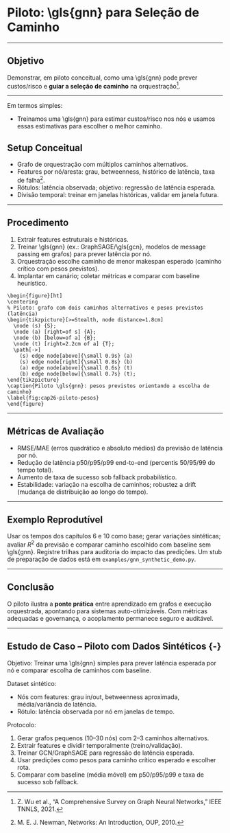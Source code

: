 # Piloto: \gls{gnn} para Seleção de Caminho

---

## Objetivo

Demonstrar, em piloto conceitual, como uma \gls{gnn} pode prever custos/risco e **guiar a seleção de caminho** na orquestração[^1].

---

Em termos simples:

- Treinamos uma \gls{gnn} para estimar custos/risco nos nós e usamos essas estimativas para escolher o melhor caminho.

## Setup Conceitual

* Grafo de orquestração com múltiplos caminhos alternativos.
* Features por nó/aresta: grau, betweenness, histórico de latência, taxa de falha[^2].
* Rótulos: latência observada; objetivo: regressão de latência esperada.
* Divisão temporal: treinar em janelas históricas, validar em janela futura.

---

## Procedimento

1. Extrair features estruturais e históricas.
2. Treinar \gls{gnn} (ex.: GraphSAGE/\gls{gcn}, modelos de message passing em grafos) para prever latência por nó.
3. Orquestração escolhe caminho de menor makespan esperado (caminho crítico com pesos previstos).
4. Implantar em canário; coletar métricas e comparar com baseline heurístico.

```{=latex}
\begin{figure}[ht]
\centering
% Piloto: grafo com dois caminhos alternativos e pesos previstos (latência)
\begin{tikzpicture}[>=Stealth, node distance=1.8cm]
  \node (s) {S};
  \node (a) [right=of s] {A};
  \node (b) [below=of a] {B};
  \node (t) [right=2.2cm of a] {T};
  \path[->]
    (s) edge node[above]{\small 0.9s} (a)
    (s) edge node[right]{\small 0.8s} (b)
    (a) edge node[above]{\small 0.6s} (t)
    (b) edge node[below]{\small 0.7s} (t);
\end{tikzpicture}
\caption{Piloto \gls{gnn}: pesos previstos orientando a escolha de caminho}
\label{fig:cap26-piloto-pesos}
\end{figure}
```

---

## Métricas de Avaliação

- RMSE/MAE (erros quadrático e absoluto médios) da previsão de latência por nó.
- Redução de latência p50/p95/p99 end-to-end (percentis 50/95/99 do tempo total).
- Aumento de taxa de sucesso sob fallback probabilístico.
- Estabilidade: variação na escolha de caminhos; robustez a drift (mudança de distribuição ao longo do tempo).

---

## Exemplo Reprodutível

Usar os tempos dos capítulos 6 e 10 como base; gerar variações sintéticas; avaliar $R^2$ da previsão e comparar caminho escolhido com baseline sem \gls{gnn}. Registre trilhas para auditoria do impacto das predições. Um stub de preparação de dados está em `examples/gnn_synthetic_demo.py`.

---

## Conclusão

O piloto ilustra a **ponte prática** entre aprendizado em grafos e execução orquestrada, apontando para sistemas auto-otimizáveis. Com métricas adequadas e governança, o acoplamento permanece seguro e auditável.

---

## Estudo de Caso – Piloto com Dados Sintéticos {-}

Objetivo: Treinar uma \gls{gnn} simples para prever latência esperada por nó e comparar escolha de caminhos com baseline.

Dataset sintético:

- Nós com features: grau in/out, betweenness aproximada, média/variância de latência.
- Rótulo: latência observada por nó em janelas de tempo.

Protocolo:

1) Gerar grafos pequenos (10–30 nós) com 2–3 caminhos alternativos.
2) Extrair features e dividir temporalmente (treino/validação).
3) Treinar GCN/GraphSAGE para regressão de latência esperada.
4) Usar predições como pesos para caminho crítico esperado e escolher rota.
5) Comparar com baseline (média móvel) em p50/p95/p99 e taxa de sucesso sob fallback.

[^1]: Z. Wu et al., “A Comprehensive Survey on Graph Neural Networks,” IEEE TNNLS, 2021.
[^2]: M. E. J. Newman, Networks: An Introduction, OUP, 2010.


